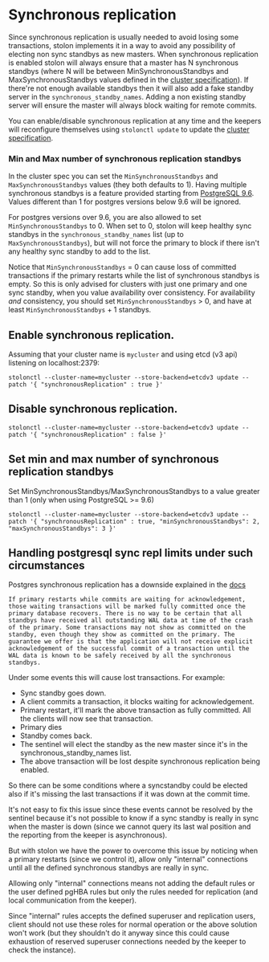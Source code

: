 # Synchronous replication

Since synchronous replication is usually needed to avoid losing some transactions, stolon implements it in a way to avoid any possibility of electing non sync standbys as new masters.
When synchronous replication is enabled stolon will always ensure that a master has N synchronous standbys (where N will be between MinSynchronousStandbys and MaxSynchronousStandbys values defined in the [cluster specification](cluster_spec.md)). If there're not enough available standbys then it will also add a fake standby server in the `synchronous_standby_names`. Adding a non existing standby server will ensure the master will always block waiting for remote commits.

You can enable/disable synchronous replication at any time and the keepers will reconfigure themselves using `stolonctl update` to update the [cluster specification](cluster_spec.md).

### Min and Max number of synchronous replication standbys

In the cluster spec you can set the `MinSynchronousStandbys` and `MaxSynchronousStandbys` values (they both defaults to 1). Having multiple synchronous standbys is a feature provided starting from [PostgreSQL 9.6](https://www.postgresql.org/docs/9.6/static/warm-standby.html#SYNCHRONOUS-REPLICATION). Values different than 1 for postgres versions below 9.6 will be ignored.

For postgres versions over 9.6, you are also allowed to set `MinSynchronousStandbys` to 0. When set to 0, stolon will keep healthy sync standbys in the `synchronous_standby_names` list (up to `MaxSynchronousStandbys`), but will not force the primary to block if there isn't any healthy sync standby to add to the list.

Notice that `MinSynchronousStandbys` = 0 can cause loss of committed transactions if the primary restarts while the list of synchronous standbys is empty. So this is only advised for clusters with just one primary and one sync standby, when you value availability over consistency. For availability _and_ consistency, you should set `MinSynchronousStandbys` > 0, and have at least `MinSynchronousStandbys` + 1 standbys.

## Enable synchronous replication.

Assuming that your cluster name is `mycluster` and using etcd (v3 api) listening on localhost:2379:
```
stolonctl --cluster-name=mycluster --store-backend=etcdv3 update --patch '{ "synchronousReplication" : true }'
```

## Disable synchronous replication.

```
stolonctl --cluster-name=mycluster --store-backend=etcdv3 update --patch '{ "synchronousReplication" : false }'
```

## Set min and max number of synchronous replication standbys

Set MinSynchronousStandbys/MaxSynchronousStandbys to a value greater than 1 (only when using PostgreSQL >= 9.6)

```
stolonctl --cluster-name=mycluster --store-backend=etcdv3 update --patch '{ "synchronousReplication" : true, "minSynchronousStandbys": 2, "maxSynchronousStandbys": 3 }'
```

## Handling postgresql sync repl limits under such circumstances

Postgres synchronous replication has a downside explained in the [docs](https://www.postgresql.org/docs/current/static/warm-standby.html)

`If primary restarts while commits are waiting for acknowledgement, those waiting transactions will be marked fully committed once the primary database recovers. There is no way to be certain that all standbys have received all outstanding WAL data at time of the crash of the primary. Some transactions may not show as committed on the standby, even though they show as committed on the primary. The guarantee we offer is that the application will not receive explicit acknowledgement of the successful commit of a transaction until the WAL data is known to be safely received by all the synchronous standbys.`

Under some events this will cause lost transactions. For example:

* Sync standby goes down.
* A client commits a transaction, it blocks waiting for acknowledgement.
* Primary restart, it'll mark the above transaction as fully committed. All the
clients will now see that transaction.
* Primary dies
* Standby comes back.
* The sentinel will elect the standby as the new master since it's in the
synchronous_standby_names list.
* The above transaction will be lost despite synchronous replication being
enabled.

So there can be some conditions where a syncstandby could be elected also if it's missing the last transactions if it was down at the commit time.

It's not easy to fix this issue since these events cannot be resolved by the sentinel because it's not possible to know if a sync standby is really in sync when the master is down (since we cannot query its last wal position and the reporting from the keeper is asynchronous).

But with stolon we have the power to overcome this issue by noticing when a primary restarts (since we control it), allow only "internal" connections until all the defined synchronous standbys are really in sync.

Allowing only "internal" connections means not adding the default rules or the user defined pgHBA rules but only the rules needed for replication (and local communication from the keeper).

Since "internal" rules accepts the defined superuser and replication users, client should not use these roles for normal operation or the above solution won't work (but they shouldn't do it anyway since this could cause exhaustion of reserved superuser connections needed by the keeper to check the instance).
